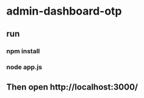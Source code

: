 # admin-dashboard-otp

## run 
### npm install

### node app.js

## Then open http://localhost:3000/
